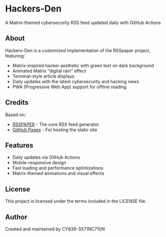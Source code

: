 # Hackers-Den

A Matrix-themed cybersecurity RSS feed updated daily with GitHub Actions

## About

Hackers-Den is a customized implementation of the RSSpaper project, featuring:

- Matrix-inspired hacker aesthetic with green text on dark background
- Animated Matrix "digital rain" effect
- Terminal-style article displays
- Daily updates with the latest cybersecurity and hacking news
- PWA (Progressive Web App) support for offline reading

## Credits

Based on:
- [RSSPAPER](https://github.com/tanrax/RSSPAPER) - The core RSS feed generator
- [GitHub Pages](https://pages.github.com/) - For hosting the static site

## Features

- Daily updates via GitHub Actions
- Mobile-responsive design
- Fast loading and performance optimizations
- Matrix-themed animations and visual effects

## License

This project is licensed under the terms included in the LICENSE file.

## Author

Created and maintained by CY83R-3X71NC710N
